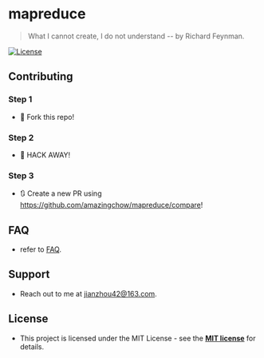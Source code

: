 # mapreduce

> What I cannot create, I do not understand -- by Richard Feynman.

[![License](http://img.shields.io/:license-mit-blue.svg?style=flat-square)](http://badges.mit-license.org) 

## Contributing

### Step 1

* 🍴 Fork this repo!

### Step 2

* 🔨 HACK AWAY!

### Step 3

* 🔃 Create a new PR using https://github.com/amazingchow/mapreduce/compare!

## FAQ

* refer to [FAQ](FAQ.md).

## Support

* Reach out to me at <jianzhou42@163.com>.

## License

* This project is licensed under the MIT License - see the **[MIT license](http://opensource.org/licenses/mit-license.php)** for details.

